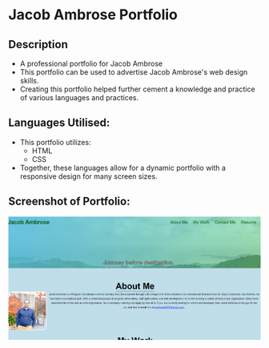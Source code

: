 # Jacob Ambrose Portfolio

## Description

- A professional portfolio for Jacob Ambrose
- This portfolio can be used to advertise Jacob Ambrose's web design skills.
- Creating this portfolio helped further cement a knowledge and practice of various languages and practices.

## Languages Utilised:

- This portfolio utilizes:
  - HTML
  - CSS
- Together, these languages allow for a dynamic portfolio with a responsive design for many screen sizes.

## Screenshot of Portfolio:

![Screenshot](/assets/images/screenshot.png)
